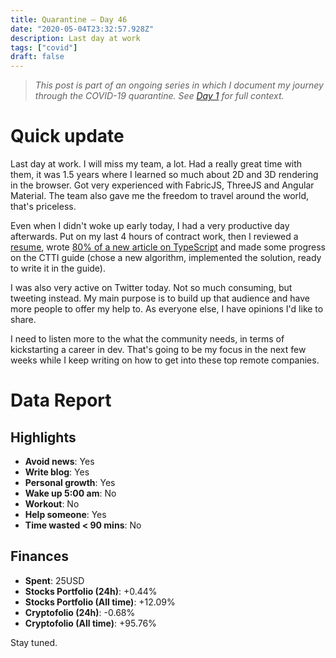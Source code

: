 ```yaml
---
title: Quarantine — Day 46
date: "2020-05-04T23:32:57.928Z"
description: Last day at work
tags: ["covid"]
draft: false
---
```


> *This post is part of an ongoing series in which I document my journey through the COVID-19 quarantine. See [Day 1](/quarantine/quarantine-day-1) for full context.*

<div class="divider"></div>

# Quick update

Last day at work. I will miss my team, a lot. Had a really great time with them, it was 1.5 years where I learned so much about 2D and 3D rendering in the browser. Got very experienced with FabricJS, ThreeJS and Angular Material. The team also gave me the freedom to travel around the world, that's priceless.

Even when I didn't woke up early today, I had a very productive day afterwards. Put on my last 4 hours of contract work, then I reviewed a [resume](/resume-review/uzoma), wrote [80% of a new article on TypeScript](/the-fast-and-easy-way-to-create-a-typescript-library) and made some progress on the CTTI guide (chose a new algorithm, implemented the solution, ready to write it in the guide).

I was also very active on Twitter today. Not so much consuming, but tweeting instead. My main purpose is to build up that audience and have more people to offer my help to. As everyone else, I have opinions I'd like to share.

I need to listen more to the what the community needs, in terms of kickstarting a career in dev. That's going to be my focus in the next few weeks while I keep writing on how to get into these top remote companies.

<div class="divider"></div>

# Data Report

## Highlights

* **Avoid news**: Yes
* **Write blog**: Yes
* **Personal growth**: Yes
* **Wake up 5:00 am**: No
* **Workout**: No
* **Help someone**: Yes
* **Time wasted < 90 mins**: No

## Finances

* **Spent**: 25USD
* **Stocks Portfolio (24h)**: +0.44%
* **Stocks Portfolio (All time)**: +12.09%
* **Cryptofolio (24h)**: -0.68%
* **Cryptofolio (All time)**: +95.76%

<div class="divider"></div>

Stay tuned.
